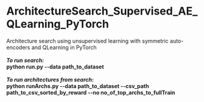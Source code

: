 # ArchitectureSearch_Supervised_AE_QLearning_PyTorch
Architecture search using unsupervised learning with symmetric auto-encoders and QLearning in PyTorch</br></br>
***To run search:***
</br>
**python run.py --data path_to_dataset**
</br></br>
***To run architectures from search:***
</br>
**python runArchs.py --data path_to_dataset --csv_path path_to_csv_sorted_by_reward --no no_of_top_archs_to_fullTrain**

